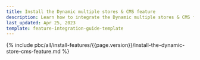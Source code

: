 ```yaml
---
title: Install the Dynamic multiple stores & CMS feature
description: Learn how to integrate the Dynamic multiple stores & CMS feature into a Spryker project.
last_updated: Apr 25, 2023
template: feature-integration-guide-template
---
```


{% include pbc/all/install-features/{{page.version}}/install-the-dynamic-store-cms-feature.md %} <!-- To edit, see /_includes/pbc/all/install-features/202304.0/install-the-dynamic-store-cms-feature.md -->
